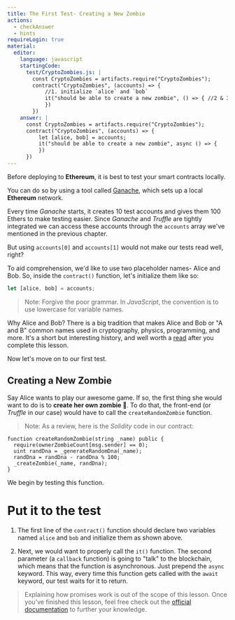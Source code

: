 ```yaml
---
title: The First Test- Creating a New Zombie
actions:
  - checkAnswer
  - hints
requireLogin: true
material:
  editor:
    language: javascript
    startingCode:
      test/CryptoZombies.js: |
        const CryptoZombies = artifacts.require("CryptoZombies");
        contract("CryptoZombies", (accounts) => {
            //1. initialize `alice` and `bob`
            it("should be able to create a new zombie", () => { //2 & 3. Replace the first parameter and make the callback async
            })
        })
    answer: |
      const CryptoZombies = artifacts.require("CryptoZombies");
      contract("CryptoZombies", (accounts) => {
          let [alice, bob] = accounts;
          it("should be able to create a new zombie", async () => {
          })
      })
---
```


Before deploying to **Ethereum**, it is best to test your smart contracts locally.

You can do so by using a tool called <a href="https://truffleframework.com/ganache" target=_blank>Ganache</a>, which sets up a local **Ethereum** network.

Every time _Ganache_ starts, it creates 10 test accounts and gives them 100 Ethers to make testing easier. Since _Ganache_ and _Truffle_ are tightly integrated we can access these accounts through the `accounts` array we've mentioned in the previous chapter.

But using `accounts[0]` and `accounts[1]` would not make our tests read well, right?

To aid comprehension, we'd like to use two placeholder names- Alice and Bob. So, inside the `contract()` function, let's initialize them like so:

```javascript
let [alice, bob] = accounts;
```

> Note: Forgive the poor grammar. In _JavaScript_, the convention is to use lowercase for variable names.

Why Alice and Bob? There is a big tradition that makes Alice and Bob or "A and B" common names used in cryptography, physics, programming, and more. It's a short but interesting history, and well worth a <a href="http://cryptocouple.com/" target=_blank>read</a> after you complete this lesson.

Now let's move on to our first test.

## Creating a New Zombie

Say Alice wants to play our awesome game. If so, the first thing she would want to do is to **create her own zombie 🧟**. To do that, the front-end  (or _Truffle_ in our case) would have to call the `createRandomZombie` function.

> Note: As a review, here is the _Solidity_ code in our contract:

```sol
function createRandomZombie(string _name) public {
  require(ownerZombieCount[msg.sender] == 0);
  uint randDna = _generateRandomDna(_name);
  randDna = randDna - randDna % 100;
  _createZombie(_name, randDna);
}
```

We begin by testing this function.

# Put it to the test

1. The first line of the `contract()` function should declare two variables named `alice`  and `bob` and initialize them as shown above.

2. Next, we would want to properly call the `it()` function. The second parameter (a `callback` function) is going to "talk" to the blockchain, which means that the function is asynchronous. Just prepend the `async` keyword. This way, every time this function gets called with the `await` keyword, our test waits for it to return.

> Explaining how promises work is out of the scope of this lesson. Once you've finished this lesson, feel free check out the <a href="https://developer.mozilla.org/en-US/docs/Web/JavaScript/Reference/Global_Objects/Promise" target=_blank>official documentation</a> to further your knowledge.
